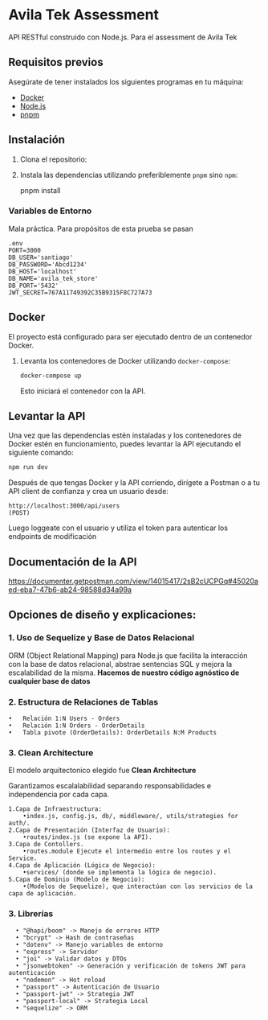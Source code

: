 #   Avila Tek Assessment 

API RESTful construido con Node.js. Para el assessment de Avila Tek

## Requisitos previos

Asegúrate de tener instalados los siguientes programas en tu máquina:

- [Docker](https://www.docker.com/get-started)
- [Node.js](https://nodejs.org/)
- [pnpm](https://pnpm.io/)

## Instalación

1. Clona el repositorio:

2. Instala las dependencias utilizando preferiblemente `pnpm` sino `npm`:

    pnpm install

### Variables de Entorno

Mala práctica. Para propósitos de esta prueba se pasan

```
.env
PORT=3000
DB_USER='santiago'
DB_PASSWORD='Abcd1234'
DB_HOST='localhost'
DB_NAME='avila_tek_store'
DB_PORT='5432'
JWT_SECRET=767A11749392C35B9315F8C727A73

```

## Docker

El proyecto está configurado para ser ejecutado dentro de un contenedor Docker.

1. Levanta los contenedores de Docker utilizando `docker-compose`:

    ```bash
    docker-compose up
    ```

    Esto iniciará el contenedor con la API.

## Levantar la API

Una vez que las dependencias estén instaladas y los contenedores de Docker estén en funcionamiento, puedes levantar la API ejecutando el siguiente comando:

```bash
npm run dev
```
Después de que tengas Docker y la API corriendo, dirígete a Postman o a tu API client de confianza y crea un usuario desde:

```
http://localhost:3000/api/users 
(POST)
``` 

Luego loggeate con el usuario y utiliza el token para autenticar los endpoints de modificación

## Documentación de la API

https://documenter.getpostman.com/view/14015417/2sB2cUCPGq#45020aed-eba7-47b6-ab24-98588d34a99a

## Opciones de diseño y explicaciones:

### 1. Uso de Sequelize y Base de Datos Relacional


ORM (Object Relational Mapping) para Node.js que facilita la interacción con la base de datos relacional, abstrae sentencias SQL y mejora la escalabilidad de la misma.
**Hacemos de nuestro código agnóstico de cualquier base de datos** 


### 2. Estructura de Relaciones de Tablas
```
•	Relación 1:N Users - Orders
•	Relación 1:N Orders - OrderDetails
•	Tabla pivote (OrderDetails): OrderDetails N:M Products
```

### 3. Clean Architecture 

El modelo arquitectonico elegido fue **Clean Architecture**

Garantizamos escalalabilidad separando responsabilidades e independencia por cada capa.

```
1.Capa de Infraestructura:
	•index.js, config.js, db/, middleware/, utils/strategies for auth/.
2.Capa de Presentación (Interfaz de Usuario):
	•routes/index.js (se expone la API).
3.Capa de Contollers.
	•routes.module Ejecute el intermedio entre los routes y el Service.
4.Capa de Aplicación (Lógica de Negocio):
	•services/ (donde se implementa la lógica de negocio).
5.Capa de Dominio (Modelo de Negocio):
	•(Modelos de Sequelize), que interactúan con los servicios de la capa de aplicación.
```
### 3. Librerías 

```
  • "@hapi/boom" -> Manejo de errores HTTP
  • "bcrypt" -> Hash de contraseñas
  • "dotenv" -> Manejo variables de entorno
  • "express" -> Servidor 
  • "joi" -> Validar datos y DTOs
  • "jsonwebtoken" -> Generación y verificación de tokens JWT para autenticación
  • "nodemon" -> Hot reload
  • "passport" -> Autenticación de Usuario 
  • "passport-jwt" -> Strategia JWT
  • "passport-local" -> Strategia Local
  • "sequelize" -> ORM
```
